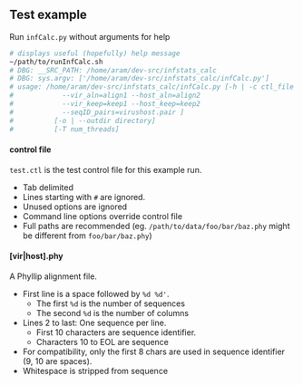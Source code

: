 ## Test example ##
Run `infCalc.py` without arguments for help
```bash
# displays useful (hopefully) help message
~/path/to/runInfCalc.sh
# DBG: __SRC_PATH: /home/aram/dev-src/infstats_calc
# DBG: sys.argv: ['/home/aram/dev-src/infstats_calc/infCalc.py']
# usage: /home/aram/dev-src/infstats_calc/infCalc.py [-h | -c ctl_file |
#            --vir_aln=align1 --host_aln=align2
#            --vir_keep=keep1 --host_keep=keep2
#            --seqID_pairs=virushost.pair ]
#          [-o | --outdir directory]
#          [-T num_threads]
```

#### control file ####
`test.ctl` is the test control file for this example run.

- Tab delimited
- Lines starting with `#` are ignored.
- Unused options are ignored
- Command line options override control file
- Full paths are recommended
  (eg. `/path/to/data/foo/bar/baz.phy` might be different from `foo/bar/baz.phy`)

#### [vir|host].phy ####
A Phyllip alignment file.

- First line is a space followed by `%d %d'`.
  - The first `%d` is the number of sequences
  - The second `%d` is the number of columns
- Lines 2 to last: One sequence per line.
  - First 10 characters are sequence identifier.
  - Characters 10 to EOL are sequence
- For compatibility, only the first 8 chars are used in sequence identifier (9, 10 are spaces).
- Whitespace is stripped from sequence



